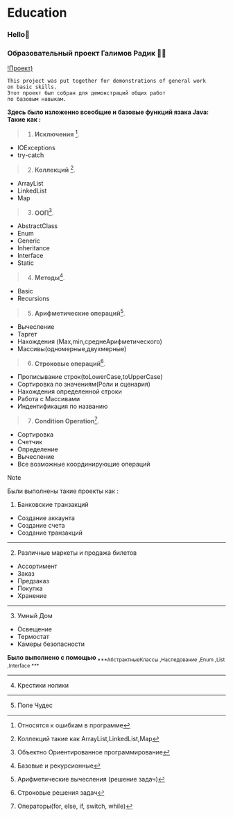 # Education
### Hello:wave:
### Образовательный проект Галимов Радик :man_technologist:

[!Проект)]()
````
This project was put together for demonstrations of general work
on basic skills. 
Этот проект был собран для демонстраций общих работ
по базовым навыкам. 

````

**Здесь было изложенно всеобщие и базовые функций язака Java:
Такие как :**
>1. **Исключения** [^1].
   - IOExceptions
   - try-catch

>2. **Коллекций** [^2].
   - ArrayList
   - LinkedList
   - Map

>3. **ООП**[^3].
   - AbstractClass
   - Enum
   - Generic
   - Inheritance
   - Interface
   - Static

>4. **Методы**[^4].
   - Basic
   - Recursions

>5. **Арифметические операций**[^5].
   - Вычесление 
   - Таргет
   - Нахождения (Max,min,среднеАрифметического)
   - Массивы(одномерные,двухмерные)

>6. **Строковые операций**[^6].
   - Прописывание строк(toLowerCase,toUpperCase)
   - Сортировка по значениям(Роли и сценария)
   - Нахождения определенной строки
   - Работа с Массивами
   - Индентификация по названию

>7. **Condition Operation**[^7].
   - Сортировка
   - Счетчик
   - Определение
   - Вычесление
   - Все возможные координирующие операций



[^1]: Относятся к ошибкам в программе
[^2]: Коллекций такие как ArrayList,LinkedList,Map
[^3]: Объектно Ориентированное программирование
[^4]: Базовые и рекурсионные
[^5]: Арифметические вычесления (решение задач)
[^6]: Строковые решения задач
[^7]: Операторы(for, else, if, switch, while)


> [!NOTE]
> Были выполнены такие проекты как :
 1. Банковские транзакций
  * Создание аккаунта
  * Создание счета
  * Создание транзакций
***
 2. Различные маркеты и продажа билетов
  * Ассортимент
  * Заказ
  * Предзаказ
  * Покупка
  * Хранение
***
 3. Умный Дом
  * Освещение
  * Термостат
  * Камеры безопасности

**Было выполнено с помощью**<sub> ***АбстрактныеКлассы ,Наследование ,Enum ,List ,Interface *** </sub>
***
 4. Крестики нолики

***

5. Поле Чудес